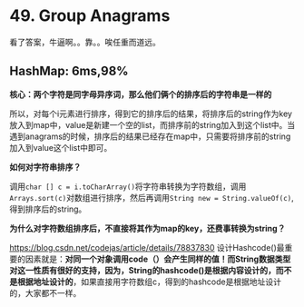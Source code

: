 # 49. Group Anagrams

看了答案，牛逼啊。。靠。。唉任重而道远。

## HashMap: 6ms,98%

**核心：两个字符是同字母异序词，那么他们俩个的排序后的字符串是一样的**

所以，对每个i元素进行排序，得到它的排序后的结果，将排序后的string作为key放入到map中，value是新建一个空的list，而排序前的string加入到这个list中。当遇到anagrams的时候，排序后的结果已经存在map中，只需要将排序前的string加入到value这个list中即可。

**如何对字符串排序？**

调用```char [] c = i.toCharArray()```将字符串转换为字符数组，调用```Arrays.sort(c)```对数组进行排序，然后再调用```String new = String.valueOf(c)```,得到排序后的string。

**为什么对字符数组排序后，不直接将其作为map的key，还费事转换为string？**

https://blog.csdn.net/codejas/article/details/78837830
设计Hashcode()最重要的因素就是：**对同一个对象调用code（）会产生同样的值！而String数据类型对这一性质有很好的支持，因为，String的hashcode()是根据内容设计的，而不是根据地址设计的**，如果直接用字符数组c，得到的hashcode是根据地址设计的，大家都不一样。
